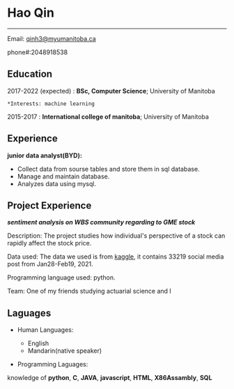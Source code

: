 Hao Qin
============

-------------------     ----------------------------
Email: qinh3@myumanitoba.ca

phone#:2048918538


Education
---------

2017-2022 (expected)
:   **BSc, Computer Science**; University of Manitoba

    *Interests: machine learning

2015-2017
:   **International college of manitoba**; University of Manitoba



Experience
----------

**junior data analyst(BYD):**
- Collect data from sourse tables and store them in sql database.
- Manage and maintain database.
- Analyzes data using mysql.


Project Experience
--------------------
_**sentiment analysis on WBS community regarding to GME stock**_

Description: The project studies how individual's  perspective of a stock can rapidly affect the stock price.

Data used: The data we used is from [kaggle](https://www.kaggle.com/datasets), it contains 33219 social media post from Jan28-Feb19, 2021.

Programming language used: python.

Team: One of my friends studying actuarial science and I


Laguages
----------------------------------------

* Human Languages:

     * English
     * Mandarin(native speaker)

* Programming Laguages:

knowledge of **python**, **C**, **JAVA**, **javascript**, **HTML**, **X86Assambly**, **SQL**


